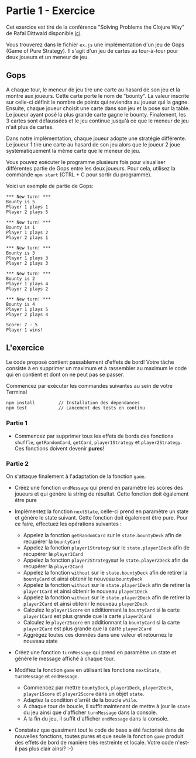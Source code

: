 # Partie 1 - Exercice

Cet exercice est tiré de la conférence "Solving Problems the Clojure Way" de Rafal Dittwald disponible [ici](https://www.youtube.com/watch?v=vK1DazRK_a0).

Vous trouverez dans le fichier `ex.js` une implémentation d'un jeu de Gops (Game of Pure Strategy). Il s'agit d'un jeu de cartes au tour-à-tour pour deux joueurs et un meneur de jeu.

## Gops
A chaque tour, le meneur de jeu tire une carte au hasard de son jeu et la montre aux joueurs. Cette carte porte le nom de "bounty". La valeur inscrite sur celle-ci définit le nombre de points qui reviendra au joueur qui la gagne. Ensuite, chaque joueur choisit une carte dans son jeu et la pose sur la table. Le joueur ayant posé la plus grande carte gagne le bounty. Finalement, les 3 cartes sont défaussées et le jeu continue jusqu'à ce que le meneur de jeu n'ait plus de cartes.

Dans notre implémentation, chaque joueur adopte une stratégie différente. Le joueur 1 tire une carte au hasard de son jeu alors que le joueur 2 joue systématiquement la même carte que le meneur de jeu.

Vous pouvez exécuter le programme plusieurs fois pour visualiser différentes partie de Gops entre les deux joueurs. Pour cela, utilisez la commande `npm start` (CTRL + C pour sortir du programme).

Voici un exemple de partie de Gops:

```
*** New turn! ***
Bounty is 5
Player 1 plays 1
Player 2 plays 5

*** New turn! ***
Bounty is 1
Player 1 plays 2
Player 2 plays 1

*** New turn! ***
Bounty is 3
Player 1 plays 3
Player 2 plays 3

*** New turn! ***
Bounty is 2
Player 1 plays 4
Player 2 plays 2

*** New turn! ***
Bounty is 4
Player 1 plays 5
Player 2 plays 4

Score: 7 - 5
Player 1 wins!
```

## L'exercice
Le code proposé contient passablement d'effets de bord! Votre tâche consiste à en supprimer un maximum et à rassembler au maximum le code qui en contient et dont on ne peut pas se passer.

Commencez par exécuter les commandes suivantes au sein de votre Terminal
```bash
npm install         // Installation des dépendances
npm test            // Lancement des tests en continu
```

### Partie 1
- Commencez par supprimer tous les effets de bords des fonctions `shuffle`, `getRandomCard`, `getCard`, `player1Strategy` et `player2Strategy`. Ces fonctions doivent devenir __pures__!

### Partie 2
On s'attaque finalement à l'adaptation de la fonction `game`.
- Créez une fonction `endMessage` qui prend en paramètre les scores des joueurs et qui génère la string de résultat. Cette fonction doit également être pure
- Implémentez la fonction `nextState`, celle-ci prend en paramètre un state et génère le state suivant. Cette fonction doit également être pure. Pour ce faire, effectuez les opérations suivantes :
    - Appelez la fonction `getRandomCard` sur le `state.bountyDeck` afin de recupérer la `bountyCard`
    - Appelez la fonction `player1Strategy` sur le `state.player1Deck` afin de recupérer la `player1Card`
    - Appelez la fonction `player2Strategy`sur le `state.player2Deck` afin de recupérer la `player2Card`
    - Appelez la fonction `without` sur le `state.bountyDeck` afin de retirer la `bountyCard` et ainsi obtenir le nouveau `bountyDeck`
    - Appelez la fonction `without` sur le `state.player1Deck` afin de retirer la `player1Card` et ainsi obtenir le nouveau `player1Deck`
    - Appelez la fonction `without` sur le `state.player2Deck` afin de retirer la `player2Card` et ainsi obtenir le nouveau `player2Deck`
    - Calculez le `player1Score` en additionnant la `bountyCard` si la carte `player1Card` est plus grande que la carte `player2Card`
    - Calculez le `player2Score` en additionnant la `bountyCard` si la carte `player2Card` est plus grande que la carte `player2Card`
    - Aggrégez toutes ces données dans une valeur et retournez le nouveau state
- Créez une fonction `turnMessage` qui prend en paramètre un state et génère le message affiché à chaque tour.
- Modifiez la fonction `game` en utilisant les fonctions `nextState`, `turnMessage` et `endMessage`.
     - Commencez par mettre `bountyDeck`, `player1Deck`, `player2Deck`, `player1Score` et `player2Score` dans un objet `state`.
     - Adaptez la condition d'arrêt de la boucle `while`.
     - A chaque tour de boucle, il suffit maintenant de mettre à jour le `state` du jeu ainsi que d'afficher `turnMessage` dans la console.
     - A la fin du jeu, il suffit d'afficher `endMessage` dans la console.
        
- Constatez que quasiment tout le code de base a été factorisé dans de nouvelles fonctions, toutes pures et que seule la fonction `game` produit des effets de bord de manière très restreinte et locale. Votre code n'est-il pas plus clair ainsi? :-)
